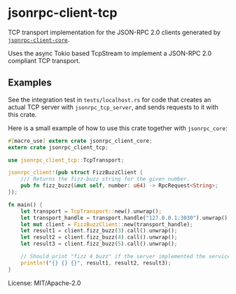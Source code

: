 # jsonrpc-client-tcp

TCP transport implementation for the JSON-RPC 2.0 clients generated by
[`jsonrpc-client-core`](../jsonrpc_client_core/index.html).

Uses the async Tokio based TcpStream to implement a JSON-RPC 2.0 compliant TCP
transport.

## Examples

See the integration test in `tests/localhost.rs` for code that creates an actual TCP server
with `jsonrpc_tcp_server`, and sends requests to it with this crate.

Here is a small example of how to use this crate together with `jsonrpc_core`:

```rust
#[macro_use] extern crate jsonrpc_client_core;
extern crate jsonrpc_client_tcp;

use jsonrpc_client_tcp::TcpTransport;

jsonrpc_client!(pub struct FizzBuzzClient {
    /// Returns the fizz-buzz string for the given number.
    pub fn fizz_buzz(&mut self, number: u64) -> RpcRequest<String>;
});

fn main() {
    let transport = TcpTransport::new().unwrap();
    let transport_handle = transport.handle("127.0.0.1:3030").unwrap();
    let mut client = FizzBuzzClient::new(transport_handle);
    let result1 = client.fizz_buzz(3).call().unwrap();
    let result2 = client.fizz_buzz(4).call().unwrap();
    let result3 = client.fizz_buzz(5).call().unwrap();

    // Should print "fizz 4 buzz" if the server implemented the service correctly
    println!("{} {} {}", result1, result2, result3);
}
```

License: MIT/Apache-2.0
